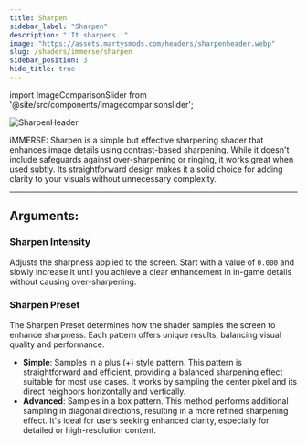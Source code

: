 ```yaml
---
title: Sharpen
sidebar_label: "Sharpen"
description: "'It sharpens.'"
image: "https://assets.martysmods.com/headers/sharpenheader.webp"
slug: /shaders/immerse/sharpen
sidebar_position: 3
hide_title: true
---
```


<!------------------------IMPORTS ---------------------------->

import ImageComparisonSlider from '@site/src/components/imagecomparisonslider';

<!----------------------------------------------------------->

![SharpenHeader](https://assets.martysmods.com/headers/sharpenheader.webp)

iMMERSE: Sharpen is a simple but effective sharpening shader that enhances image details using contrast-based sharpening. While it doesn't include safeguards against over-sharpening or ringing, it works great when used subtly. Its straightforward design makes it a solid choice for adding clarity to your visuals without unnecessary complexity.

---

## Arguments:

### Sharpen Intensity
Adjusts the sharpness applied to the screen. Start with a value of `0.000` and slowly increase it until you achieve a clear enhancement in in-game details without causing over-sharpening.

 <ImageComparisonSlider 
  beforeImage="https://assets.martysmods.com/shaders/sharpen/sharpenoriginal.webp" 
  afterImage="https://assets.martysmods.com/shaders/sharpen/sharpen.webp"
  beforeLabel="0.000 Sharpness"
  afterLabel="1.000 Sharpness"
 />

### Sharpen Preset
The Sharpen Preset determines how the shader samples the screen to enhance sharpness. Each pattern offers unique results, balancing visual quality and performance.

- **Simple**: Samples in a plus (+) style pattern. This pattern is straightforward and efficient, providing a balanced sharpening effect suitable for most use cases. It works by sampling the center pixel and its direct neighbors horizontally and vertically.
- **Advanced**: Samples in a box pattern. This method performs additional sampling in diagonal directions, resulting in a more refined sharpening effect. It's ideal for users seeking enhanced clarity, especially for detailed or high-resolution content.